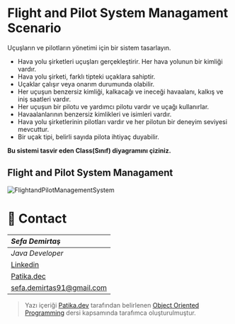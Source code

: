 # Flight and Pilot System Managament Scenario
Uçuşların ve pilotların yönetimi için bir sistem tasarlayın.

- Hava yolu şirketleri uçuşları gerçekleştirir. Her hava yolunun bir kimliği vardır.
- Hava yolu şirketi, farklı tipteki uçaklara sahiptir.
- Uçaklar çalışır veya onarım durumunda olabilir.
- Her uçuşun benzersiz kimliği, kalkacağı ve ineceği havaalanı, kalkış ve iniş saatleri vardır.
- Her uçuşun bir pilotu ve yardımcı pilotu vardır ve uçağı kullanırlar.
- Havaalanlarının benzersiz kimlikleri ve isimleri vardır.
- Hava yolu şirketlerinin pilotları vardır ve her pilotun bir deneyim seviyesi mevcuttur.
- Bir uçak tipi, belirli sayıda pilota ihtiyaç duyabilir.

**Bu sistemi tasvir eden Class(Sınıf) diyagramını çiziniz.**

## Flight and Pilot System Managament

   ![FlightandPilotManagementSystem](https://user-images.githubusercontent.com/39422788/225858837-dab09329-18e0-4496-ae31-22963380ccc9.png)
   
 # :e-mail: Contact
|***Sefa Demirtaş***|
|:-------------|
|*Java Developer*|
|[Linkedin](linkedin.com/in/sefa-demirtaş-86b473230)|
|[Patika.dec](https://app.patika.dev/sefad)|
|sefa.demirtas91@gmail.com|

> Yazı içeriği [Patika.dev](https://www.patika.dev/) tarafından belirlenen [Object Oriented Programming](https://app.patika.dev/courses/oop/odev-flight) dersi kapsamında tarafımca oluşturulmuştur.
